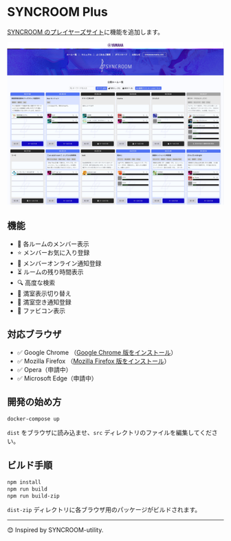 # SYNCROOM Plus

[SYNCROOM のプレイヤーズサイト](https://syncroom.yamaha.com/play/)に機能を追加します。

![SYNCROOM-Plus](/docs/screenshot_2400x1800.jpg)

## 機能

- 👤 各ルームのメンバー表示
- ⭐ メンバーお気に入り登録
- 🔔 メンバーオンライン通知登録
- ⏳ ルームの残り時間表示
- 🔍 高度な検索
- 🚫 満室表示切り替え
- 🔔 満室空き通知登録
- 🍎 ファビコン表示

## 対応ブラウザ

- ✅ Google Chrome （[Google Chrome 版をインストール](https://chrome.google.com/webstore/detail/syncroom-plus-%E3%83%AB%E3%83%BC%E3%83%A0%E4%B8%80%E8%A6%A7%E3%81%8C%E4%BE%BF%E5%88%A9%E3%81%AB%EF%BC%81/gpgdkbjhojmcmkpldiopicipgolddmfg?hl=ja)）
- ✅ Mozilla Firefox （[Mozilla Firefox 版をインストール](https://addons.mozilla.org/ja/firefox/addon/syncroom-plus/)）
- ✅ Opera（申請中）
- ✅ Microsoft Edge（申請中）

## 開発の始め方

```
docker-compose up
```

`dist` をブラウザに読み込ませ、`src` ディレクトリのファイルを編集してください。

## ビルド手順

```
npm install
npm run build
npm run build-zip
```

`dist-zip` ディレクトリに各ブラウザ用のパッケージがビルドされます。

<hr>

😊 Inspired by SYNCROOM-utility.
